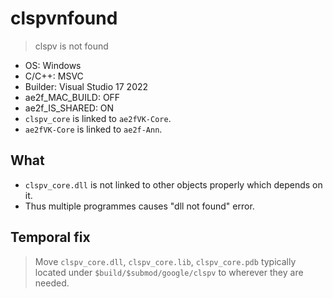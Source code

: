 # clspvnfound
> clspv is not found

- OS:       Windows
- C/C++:    MSVC
- Builder:  Visual Studio 17 2022
- ae2f_MAC_BUILD:   OFF
- ae2f_IS_SHARED:   ON
- `clspv_core` is linked to `ae2fVK-Core`.
- `ae2fVK-Core` is linked to `ae2f-Ann`.

## What
- `clspv_core.dll` is not linked to other objects properly which depends on it.
- Thus multiple programmes causes "dll not found" error.

## Temporal fix
> Move `clspv_core.dll`, `clspv_core.lib`, `clspv_core.pdb` typically located under `$build/$submod/google/clspv` to wherever they are needed.